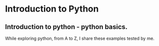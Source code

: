 # Introduction to Python

## Introduction to python - python basics.

While exploring python, from A to Z, I share these examples tested by me.
